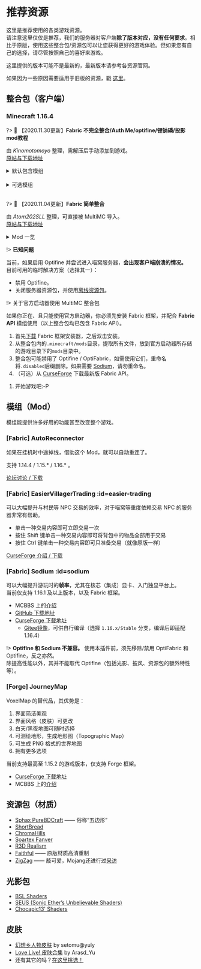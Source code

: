 # 推荐资源

这里是推荐使用的各类游戏资源。  
请注意这里仅仅是推荐，我们的服务器对客户端**除了版本对应，没有任何要求**。相比于原版，使用这些整合包/资源包可以让您获得更好的游戏体验。但如果您有自己的选择，请尽管按照自己的喜好来游戏。

这里提供的版本可能不是最新的，最新版本请参考各资源官网。

如果因为一些原因需要适用于旧版的资源，戳 [这里](wiki/resources/old)。

## 整合包（客户端）

### Minecraft 1.16.4

?> :green_heart: 【2020.11.30更新】**Fabric 不完全整合/Auth Me/optifine/锂钠磷/投影mod教程**

由 *Kinomotomoyo* 整理，需解压后手动添加到游戏。  
[原帖与下载地址](https://bbs.craft.moe/d/1923-20201130minecraft-1164-fabric-auth-meoptifinemod)

<details>
<summary>默认包含模组</summary>

- Antighost ——反幽灵方块【快捷键G或者输入指令/ghost】
- AppleSkin ——饥饿显示
- Auth Me ——游戏内重登账号(不用退游戏和启动器，然后再开启动器进游戏那么麻烦了  
<span class="nw-spoiler">其实电脑足够快的话，稍微等等也无妨</span>
-  AutoReconnector-Fabric ——自动断线重连  
_感谢派兹，辛苦更新_
- BlockMeterFabric ——距离度量
- Color Unchained ——将彩色/特殊字体输入书(编写彩色书籍
- Controlling ——键位设置
- Giselbaer's Durability Viewer ——耐久显示
- [Easiervillagertrading](#easier-trading) ——批量与村民交易
- **Fabric API**
- Hwyla ——方块信息显示
- Inventory Profiles ——R键整理【修改配置界面快捷键R+C】
- Item Scroller ——【修改配置界面快捷键I+C】超级好用的物品批量移动！！！（交易必备）
- Litematica ——投影【修改配置界面快捷键M+C】
- **MaLiLib** ——<span class="nw-explain" title="Item Scroller、Litematica、MiniHUD、Tweakeroo">部分模组</span>的基础API
- MiniHUD ——信息显示【修改配置界面快捷键H+C】
- Mod Menu ——模组信息列表
- **Optifabric**
  + OptiFine ——高清修复
  + **此二者必须同时安装！**和 Lithium、Sodium 互不兼容！
- Orderly ——生命值显示
- Phosphor(磷) ——计算优化
- Roughly Enough Items (REI) ——方块信息
- ShulkerBoxTooltip ——潜影盒内容快捷显示
- Tooltipfix ——信息大小自适应调整
- Tweakeroo ——万能工具箱【修改配置界面快捷键X+C】
- VoxelMap ——小地图

</details>
<br />

<details>
<summary>可选模组</summary>

- BBOR ——特殊建筑区块范围显示
- EnchantedToolTips ——附魔描述
- Lithium(锂) ——照明优化
- Mouse Wheelie ——鼠标功能扩展(貌似和Item Scroller有冲突？看你习惯用哪个吧)
- NBT Tooltip ——物品 NBT 标签信息显示
- Replay ——录像重放
- [Sodium(钠)](#sodium) ——渲染优化
- WorldEdit
- WorldEdit CUI

</details>
<br />

?> :blue_heart: 【2020.11.04更新】**Fabric 简单整合**

由 *Atom202SLL* 整理，可直接被 MultiMC 导入。  
[原帖与下载地址](https://bbs.craft.moe/d/1923-20201130minecraft-1164-fabric-auth-meoptifinemod)

<details>
<summary>Mod 一览</summary>

- Appleskin
- Carpet
- Carpet-extra
- Durability Viewer
- **Fabric API**
- Hwyla
- Inventory Profiles
- MASA 五件套，包含：
  + Item Scroller
  + Litematica
  + **MaLiLib**
  + MiniHUD
  + Tweakeroo
- Mod Menu
- Optifabric
  + Optifine
- Replaymod
- Roughly Enough Items
- Shulker Box Tooltip
- Voxelmap
- WorldEdit
- WorldEdit CUI

</details>

!> **已知问题**

当前，如果启用 Optifine 并尝试进入喵窝服务器，**会出现客户端崩溃的情况。**  
目前可用的临时解决方案（选择其一）：

- 禁用 Optifine。
- 关闭服务器资源包，并使用[离线资源包](wiki/faq#服务器资源包加载缓慢，怎么办？)。

!> 关于官方启动器使用 MultiMC 整合包

如果你正在、且只能使用官方启动器，你必须先安装 Fabric 框架，并配合 **Fabric API** 模组使用（以上整合包均已包含 Fabric API）。

1. 首先[下载](https://fabricmc.net/use/) Fabric 框架安装器，之后双击安装。
1. 从整合包内的`.minecraft/mods`目录，提取所有文件，放到官方启动器所存储的<span class="nw-explain" title="对于Windows，其位于 C:\Users\<用户名>\AppData\Roaming\.minecraft">游戏目录</span>下的`mods`目录中。
1. 整合包可能禁用了 Optifine / OptiFabric，如需使用它们，重命名将`.disabled`后缀删除。如果需要 [Sodium](#sodium)，请勿重命名。
1. （可选）从 [CurseForge](https://www.curseforge.com/minecraft/mc-mods/fabric-api) 下载最新版 Fabric API。
  <!-- - **注意：1.15.2 整合包**内的 Fabric API 不要更新。 -->
1. 开始游戏吧:-P

## 模组（Mod）

模组能提供许多好用的功能甚至改变整个游戏。

### [Fabric] AutoReconnector

如果在挂机时中途掉线，借助这个 Mod，就可以自动重连了。

支持 1.14.4 / 1.15.\* / 1.16.\* 。

[论坛讨论 / 下载](https://bbs.craft.moe/d/1316)

### [Fabric] EasierVillagerTrading :id=easier-trading

可以大幅提升与村民等 NPC 交易的效率，对于喵窝等重度依赖交易 NPC 的服务器非常有帮助。

* 单击一种交易内容即可立即交易一次
* 按住 Shift 键单击一种交易内容即可将背包中的物品全部用于交易
* 按住 Ctrl 键单击一种交易内容即可只准备交易（就像原版一样）

[CurseForge 介绍 / 下载](https://www.curseforge.com/minecraft/mc-mods/easiervillagertrading)

### [Fabric] Sodium :id=sodium

可以大幅提升游玩时的**帧率**，尤其在核芯（集成）显卡、入门独显平台上。<br />
当前仅支持 1.16.1 及以上版本，以及 Fabric 框架。

- MCBBS 上的[介绍](https://www.mcbbs.net/thread-1079347-1-1.html)
- [GitHub 下载地址](https://github.com/jellysquid3/sodium-fabric/releases)
- [CurseForge 下载地址](https://www.curseforge.com/minecraft/mc-mods/sodium/files)
  + [Gitee镜像](https://gitee.com/mirrors_trending/sodium-fabric/tree/1.16.x%2Fstable/)，可供自行编译（选择 `1.16.x/Stable` 分支，编译后即适配 1.16.4）

!> **Optifine 和 Sodium 不兼容。** 使用本插件前，须先移除/禁用 OptiFabric 和 Optifine，反之亦然。  
除提高性能以外，其并不能取代 Optifine（包括光影、披风、资源包的额外特性等）。

### [Forge] JourneyMap

VoxelMap 的替代品，其优势是：
1. 界面简洁美观
1. 界面风格（皮肤）可更改
1. 白天/黑夜地图可随时选择
1. 可测绘地形，生成地形图（Topographic Map）
1. 可生成 PNG 格式的世界地图
1. 拥有更多选项

当前支持最高至 1.15.2 的游戏版本，仅支持 Forge 框架。

- [CurseForge 下载地址](https://minecraft.curseforge.com/projects/journeymap/files)
- MCBBS 上的[介绍](https://www.mcbbs.net/forum.php?mod=viewthread&tid=612917)

## 资源包（材质）

-   [Sphax PureBDCraft](https://bdcraft.net/purebdcraft-minecraft) —— 俗称“五边形”
-   [ShortBread](http://www.planetminecraft.com/texture_pack/shortbread--/)
-   [ChromaHills](http://www.chromahills.com/)
-   [Soartex Fanver](http://soartex.net/downloads/)
-   [R3D Realism](http://www.minecraftforum.net/topic/1182714-)
- [Faithful](https://faithful.team) —— 原版材质高清重制
- [ZigZag](https://zigzagpack.com/) —— 敲可爱，Mojang还进行过[采访](https://www.mcbbs.net/thread-1075295-1-1.html)

## 光影包

- [BSL Shaders](https://bitslablab.com/bslshaders/)
- [SEUS (Sonic Ether’s Unbelievable Shaders)](https://www.sonicether.com/seus/)
- [Chocapic13' Shaders](https://www.curseforge.com/minecraft/customization/chocapic13-shaders)

## 皮肤

-   [幻想乡人物皮肤](http://pan.baidu.com/s/1mgyq8mW)  by setomu@yuly
-   [Love Live! 皮肤合集](https://www.mcbbs.net/thread-315887-1-1.html)  by Arasd_Yu
- 还有其它的吗？[在这里挑选！](https://www.minecraftskins.com/)

<!--
## Minecraft 正版许可

由于在升级成为正版服务器的时候仍有一些玩家还没有购买正版，因此我们决定向没有收入能力的学生玩家免费提供正版许可。

您必须是本服的玩家，能够证明自己是学生并且还没有购买正版，请邮件或在社群 / QQ 群联系管理组获得正版许可。

依据 MinecraftEdu 的协议， 您如果希望获得一份由喵窝提供的 GiftCode，您需要同意以下协议：

-   您保证您目前是一名在读学生。
-   您保证您使用由此 GiftCode 激活的 Minecraft 账号是以学习为目的。
-   您保证您不会以任何方式再次出售（或者赠送）此 GiftCode 和此 GiftCode 激活的账号。
-->